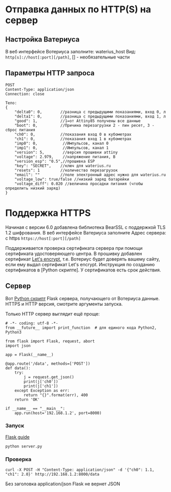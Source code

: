 # Отправка данных по HTTP(S) на сервер

## Настройка Ватериуса

В веб интерфейсе Вотериуса заполните: waterius_host
Вид: 
```http[s]://host[:port][/path]```, [] - необязательные части

## Параметры HTTP запроса
```
POST
Content-Type: application/json
Connection: close

Тело:
{
	"delta0": 0,        //разница с предыдущими показаниями, вход 0, л
	"delta1": 0,        //разница с предыдущими показаниями, вход 1, л
	"good": 1,          //1=от Attiny85 получены все данные
	"boot": 0,          //Причина перезагрузки 2 - пин ресет, 3 - сброс питания  
	"ch0": 0,           //показания вход 0 в кубометрах
	"ch1": 0,           //показания вход 1 в кубометрах
	"imp0": 0,           //Импульсов, канал 0
	"imp1": 0,           //Импульсов, канал 1
	"version": 5,        //версия прошивки attiny
	"voltage": 2.979,    //напряжение питания, В
	"version_esp": "0.5",//прошивка ESP
	"key": "SECRET",    //ключ для waterius.ru
	"resets": 1         //количество перезагрузок 
	"email": ""         //поле электронный адрес нужно для waterius.ru
	"voltage_low": true/false //низкий заряд батарейки
	"voltage_diff": 0.020 //величина просадки питания (чтобы определить низкий заряд)
} 
```

# Поддержка HTTPS 

Начиная с версии 6.0 добавлена библиотека BearSSL с поддержкой TLS 1.2 шифрования.
В веб интерфейсе Ватериуса заполните Адрес сервера: с https
```https://host[:port][/path]```

Поддерживается проверка сертификата сервера при помощи сертификата удостоверяющего центра. 
В прошивку добавлен сертификат [Let's encrypt](https://letsencrypt.org/certificates/), т.е. Вотериус будет доверять вашему сайту, если ему выдал сертификат Let's encrypt. Инструкция по созданию сертификатов в [Python скрипте]. У сертификатов есть срок действия.

## Сервер

Вот [Python скрипт](https://github.com/dontsovcmc/waterius/blob/master/Server/server.py) Flask сервера, получающего от Вотериуса данные. HTTPS и HTTP версия, смотрите аргументы запуска.

Только HTTP сервер выглядит ещё проще:
```
# -*- coding: utf-8 -*-
from __future__ import print_function  # для единого кода Python2, Python3

from flask import Flask, request, abort
import json

app = Flask(__name__)

@app.route('/data', methods=['POST'])
def data():
    try:
        j = request.get_json()
        print(j['ch0'])
        print(j['ch1'])
    except Exception as err:
        return "{}".format(err), 400
    return 'OK'

if __name__ == "__main__":
	app.run(host='192.168.1.2', port=8000)
```

### Запуск
[Flask guide](http://flask.pocoo.org/docs/1.0/quickstart/)

```
python server.py
```

### Проверка
```
curl -X POST -H "Content-Type: application/json" -d '{"ch0": 1.1, "ch1": 2.0}' http://192.168.1.2:8000/data
```
Без заголовка application/json Flask не вернет JSON
